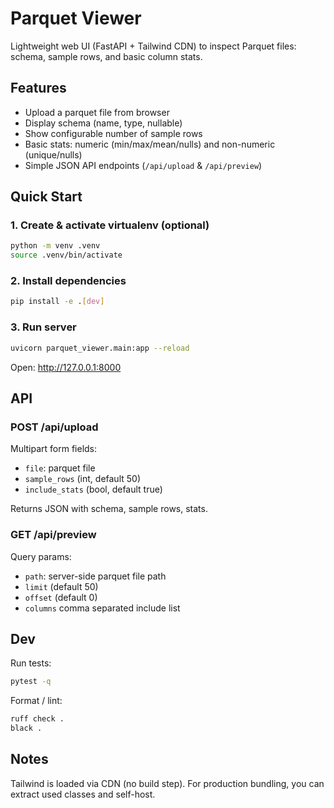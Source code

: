 # Parquet Viewer

Lightweight web UI (FastAPI + Tailwind CDN) to inspect Parquet files: schema, sample rows, and basic column stats.

## Features
- Upload a parquet file from browser
- Display schema (name, type, nullable)
- Show configurable number of sample rows
- Basic stats: numeric (min/max/mean/nulls) and non-numeric (unique/nulls)
- Simple JSON API endpoints (`/api/upload` & `/api/preview`)

## Quick Start

### 1. Create & activate virtualenv (optional)
```bash
python -m venv .venv
source .venv/bin/activate
```

### 2. Install dependencies
```bash
pip install -e .[dev]
```

### 3. Run server
```bash
uvicorn parquet_viewer.main:app --reload
```
Open: http://127.0.0.1:8000

## API
### POST /api/upload
Multipart form fields:
- `file`: parquet file
- `sample_rows` (int, default 50)
- `include_stats` (bool, default true)

Returns JSON with schema, sample rows, stats.

### GET /api/preview
Query params:
- `path`: server-side parquet file path
- `limit` (default 50)
- `offset` (default 0)
- `columns` comma separated include list

## Dev
Run tests:
```bash
pytest -q
```

Format / lint:
```bash
ruff check .
black .
```

## Notes
Tailwind is loaded via CDN (no build step). For production bundling, you can extract used classes and self-host.
